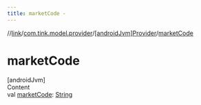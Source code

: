 ```yaml
---
title: marketCode -
---
```

//[link](../../index.md)/[com.tink.model.provider](../index.md)/[[androidJvm]Provider](index.md)/[marketCode](market-code.md)



# marketCode  
[androidJvm]  
Content  
val [marketCode](market-code.md): [String](https://kotlinlang.org/api/latest/jvm/stdlib/kotlin/-string/index.html)  



